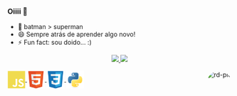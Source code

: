 ### Oiiii 👋

- 🦇 batman > superman
- 😄 Sempre atrás de aprender algo novo!
- ⚡ Fun fact: sou doido... :)

<div align="center">
  <a href="https://github.com/RodrigoAnjos2004">
  <img height="180em" src="https://github-readme-stats.vercel.app/api?username=rodrigoanjos2004&show_icons=true&theme=monokai&include_all_commits=true&count_private=true"/>
  <img height="180em" src="https://github-readme-stats.vercel.app/api/top-langs/?username=rodrigoanjos2004&layout=compact&langs_count=7&theme=monokai"/>
</div>
  <div style="display: inline_block"><br>
  <img align="center" alt="rd-Js" height="40" width="40" src="https://raw.githubusercontent.com/devicons/devicon/master/icons/javascript/javascript-plain.svg">
  <img align="center" alt="rd-HTML" height="40" width="40" src="https://raw.githubusercontent.com/devicons/devicon/master/icons/html5/html5-original.svg">
  <img align="center" alt="rd-CSS" height="40" width="40" src="https://raw.githubusercontent.com/devicons/devicon/master/icons/css3/css3-original.svg">
  <img align="center" alt="rd-Python" height="40" width="40" src="https://raw.githubusercontent.com/devicons/devicon/master/icons/python/python-original.svg">
  <img align="right" alt="rd-pic" height="150" style="border-radius:50px;"src="https://3.bp.blogspot.com/-XJyFcZT4ah8/Uxd1QgfUEqI/AAAAAAAAEzo/Zyj9rDvEIIA/s1600/Batman.gif" > 
</div>
